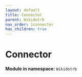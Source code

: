 ```yaml
---
layout: default
title: Connector
parent: Wikidotrb
nav_order: 1connector
has_children: true
---
```


# Connector

**Module in namespace:** `Wikidotrb`

